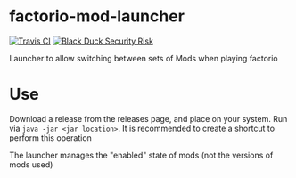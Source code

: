 # factorio-mod-launcher

[![Travis CI](https://img.shields.io/travis/romeara/factorio-mod-launcher.svg?branch=master)](https://travis-ci.org/romeara/factorio-mod-launcher) [![Black Duck Security Risk](https://copilot.blackducksoftware.com/github/groups/romeara/locations/factorio-mod-launcher/public/results/branches/master/badge-risk.svg)](https://copilot.blackducksoftware.com/github/groups/romeara/locations/factorio-mod-launcher/public/results/branches/master)

Launcher to allow switching between sets of Mods when playing factorio

# Use

Download a release from the releases page, and place on your system. Run via `java -jar <jar location>`. It is recommended to create a shortcut to perform this operation

The launcher manages the "enabled" state of mods (not the versions of mods used)
